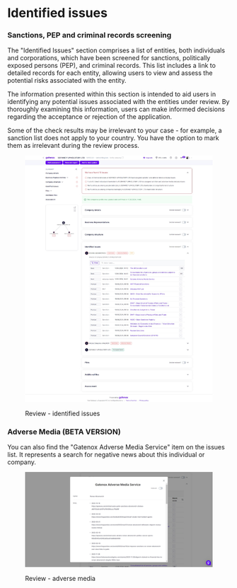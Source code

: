 # Identified issues

### Sanctions, PEP and criminal records screening

The "Identified Issues" section comprises a list of entities, both individuals and corporations, which have been screened for sanctions, politically exposed persons (PEP), and criminal records. This list includes a link to detailed records for each entity, allowing users to view and assess the potential risks associated with the entity.

The information presented within this section is intended to aid users in identifying any potential issues associated with the entities under review. By thoroughly examining this information, users can make informed decisions regarding the acceptance or rejection of the application.

Some of the check results may be irrelevant to your case - for example, a sanction list does not apply to your country. You have the option to mark them as irrelevant during the review process.

<figure><img src="../../.gitbook/assets/Review_identified_issues_2.png" alt="Review - identified issues"><figcaption><p>Review - identified issues</p></figcaption></figure>

### Adverse Media (BETA VERSION)

You can also find the "Gatenox Adverse Media Service" item on the issues list. It represents a search for negative news about this individual or company.

<figure><img src="../../.gitbook/assets/AdverseMedia.png" alt=""><figcaption><p>Review - adverse media</p></figcaption></figure>
